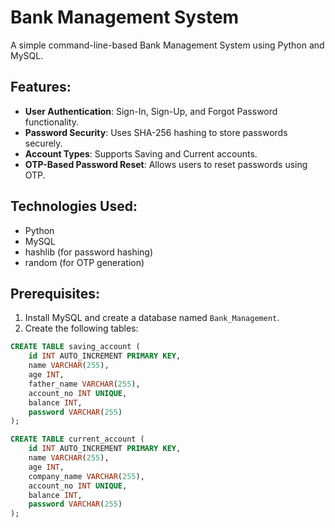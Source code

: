 # Bank Management System

A simple command-line-based Bank Management System using Python and MySQL.

## Features:
- **User Authentication**: Sign-In, Sign-Up, and Forgot Password functionality.
- **Password Security**: Uses SHA-256 hashing to store passwords securely.
- **Account Types**: Supports Saving and Current accounts.
- **OTP-Based Password Reset**: Allows users to reset passwords using OTP.

## Technologies Used:
- Python
- MySQL
- hashlib (for password hashing)
- random (for OTP generation)

## Prerequisites:
1. Install MySQL and create a database named `Bank_Management`.
2. Create the following tables:

```sql
CREATE TABLE saving_account (
    id INT AUTO_INCREMENT PRIMARY KEY,
    name VARCHAR(255),
    age INT,
    father_name VARCHAR(255),
    account_no INT UNIQUE,
    balance INT,
    password VARCHAR(255)
);

CREATE TABLE current_account (
    id INT AUTO_INCREMENT PRIMARY KEY,
    name VARCHAR(255),
    age INT,
    company_name VARCHAR(255),
    account_no INT UNIQUE,
    balance INT,
    password VARCHAR(255)
);
